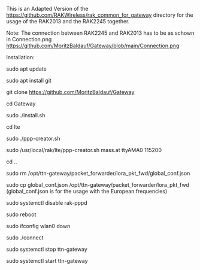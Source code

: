 This is an Adapted Version of the https://github.com/RAKWireless/rak_common_for_gateway directory for the usage of the RAK2013 and the RAK2245 together. 

Note: The connection between RAK2245 and RAK2013 has to be as schown in Connection.png
https://github.com/MoritzBaldauf/Gateway/blob/main/Connection.png


Installation: 

sudo apt update

sudo apt install git

git clone https://github.com/MoritzBaldauf/Gateway

cd Gateway

sudo ./install.sh

cd lte

sudo ./ppp-creator.sh

sudo /usr/local/rak/lte/ppp-creator.sh mass.at ttyAMA0 115200

cd ..

sudo rm /opt/ttn-gateway/packet_forwarder/lora_pkt_fwd/global_conf.json

sudo cp global_conf.json /opt/ttn-gateway/packet_forwarder/lora_pkt_fwd (global_conf.json is for the usage with the European frequencies)

sudo systemctl disable rak-pppd

sudo reboot

sudo ifconfig wlan0 down 

sudo ./connect 

sudo systemctl stop ttn-gateway

sudo systemctl start ttn-gateway
